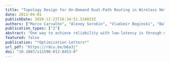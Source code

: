 ```yaml
---
title: "Topology Design for On-Demand Dual-Path Routing in Wireless Networks"
date: 2013-04-01
publishDate: 2020-12-23T16:34:51.534033Z
authors: ["Marco Carvalho", "Alexey Sorokin", "Vladimir Boginski", "Balabhaskar Balasundaram"]
publication_types: ["2"]
abstract: "One way to achieve reliability with low-latency is through multi-path routing and transport protocols that build redundant delivery channels (or data paths) to reduce end-to-end packet losses and retransmissions. However, the applicability and effectiveness of such protocols are limited by the topological constraints of the underlying communication infrastructure. Multiple data delivery paths can only be constructed over networks that are capable of supporting multiple paths. In mission-critical wireless networks, the underlying network topology is directly affected by the terrain, location and environmental interferences, however the settings of the wireless radios at each node can be properly configured to compensate for these effects for multi-path support. In this work we investigate optimization models for topology designs that enable end-to-end dual-path support on a distributed wireless sensor network. We consider the case of a fixed sensor network with isotropic antennas, where the control variable for topology management is the transmission power on network nodes.  For optimization modeling, the network metrics of relevance are coverage, robustness and power utilization. The optimization models proposed in this work eliminate some of the typical assumptions made in the pertinent network design literature that are too strong in this application context."
featured: false
publication: "*Optimization Letters*"
url_pdf: "https://rdcu.be/b6a3j"
doi: "10.1007/s11590-012-0453-0"
---
```


